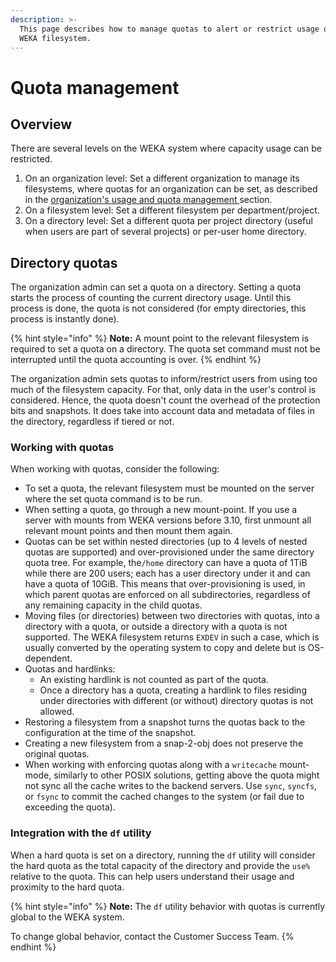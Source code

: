 ```yaml
---
description: >-
  This page describes how to manage quotas to alert or restrict usage of the
  WEKA filesystem.
---
```


# Quota management

## Overview

There are several levels on the WEKA system where capacity usage can be restricted.&#x20;

1. On an organization level: Set a different organization to manage its filesystems, where quotas for an organization can be set, as described in the [organization's usage and quota management ](../../usage/organizations/#usage-and-quota-management)section.
2. On a filesystem level: Set a different filesystem per department/project.
3. On a directory level: Set a different quota per project directory (useful when users are part of several projects) or per-user home directory.

## Directory quotas

The organization admin can set a quota on a directory. Setting a quota starts the process of counting the current directory usage. Until this process is done, the quota is not considered (for empty directories, this process is instantly done).

{% hint style="info" %}
**Note:** A mount point to the relevant filesystem is required to set a quota on a directory. The quota set command must not be interrupted until the quota accounting is over.
{% endhint %}

The organization admin sets quotas to inform/restrict users from using too much of the filesystem capacity. For that, only data in the user's control is considered. Hence, the quota doesn't count the overhead of the protection bits and snapshots. It does take into account data and metadata of files in the directory, regardless if tiered or not.&#x20;

### Working with quotas

When working with quotas, consider the following:

* To set a quota, the relevant filesystem must be mounted on the server where the set quota command is to be run.
* When setting a quota, go through a new mount-point. If you use a server with mounts from WEKA versions before 3.10, first unmount all relevant mount points and then mount them again.
* Quotas can be set within nested directories (up to 4 levels of nested quotas are supported) and over-provisioned under the same directory quota tree. For example, the`/home` directory can have a quota of 1TiB while there are 200 users; each has a user directory under it and can have a quota of 10GiB. This means that over-provisioning is used, in which parent quotas are enforced on all subdirectories, regardless of any remaining capacity in the child quotas.
* Moving files (or directories) between two directories with quotas, into a directory with a quota, or outside a directory with a quota is not supported. The WEKA filesystem returns `EXDEV` in such a case, which is usually converted by the operating system to copy and delete but is OS-dependent.
* Quotas and hardlinks:
  * An existing hardlink is not counted as part of the quota.
  * Once a directory has a quota, creating a hardlink to files residing under directories with different (or without) directory quotas is not allowed.
* Restoring a filesystem from a snapshot turns the quotas back to the configuration at the time of the snapshot.
* Creating a new filesystem from a snap-2-obj does not preserve the original quotas.
* When working with enforcing quotas along with a `writecache` mount-mode, similarly to other POSIX solutions, getting above the quota might not sync all the cache writes to the backend servers. Use `sync`, `syncfs`, or `fsync` to commit the cached changes to the system (or fail due to exceeding the quota).

### Integration with the `df` utility

When a hard quota is set on a directory, running the `df` utility will consider the hard quota as the total capacity of the directory and provide the `use%` relative to the quota. This can help users understand their usage and proximity to the hard quota.

{% hint style="info" %}
**Note:** The `df` utility behavior with quotas is currently global to the WEKA system.&#x20;

To change global behavior, contact the Customer Success Team.
{% endhint %}
